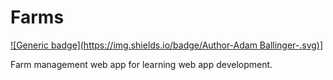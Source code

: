 # Farms

[![Generic badge](https://img.shields.io/badge/Author-Adam Ballinger-<COLOR>.svg)](https://github.com/adam-ballinger/)]

Farm management web app for learning web app development.